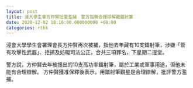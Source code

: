 ```yaml
---
layout: post
title: 浸大學生會方仲賢批警濫捕　警方指無合理辯解藏鐳射筆
date: 2020-12-02 18:16:00.000000000 +08:00
categories: rthk
---
```


浸會大學學生會署理會長方仲賢再次被補，指他去年藏有10支鐳射筆，涉嫌「管有攻擊性武器」、拒捕及妨礙司法公正，合共三項罪名，下星期二提堂。

警方說，方仲賢去年被搜出的10支高功率鐳射筆，屬於工業或軍事用途，但他未能有合理辯解。 方仲賢獲准保釋後表示，用鐳射筆觀星是合理辯解，批評警方濫捕。

